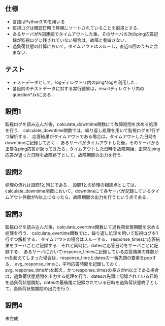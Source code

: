 ## 仕様
- 言語はPython3.10を用いる
- 監視ログは確認日時で昇順にソートされていることを前提とする．
- あるサーバがN回連続でタイムアウトした後，そのサーバの次のping応答記録が監視ログに残されていない場合は，故障と看做さない．
- 過負荷状態の計算において，タイムアウトはスルーし，直近m回のうちに含まない．

## テスト

- テストデータとして，logディレクトリ内のping*.logを利用した．
- 各設問のテストデータに対する実行結果は，resultディレクトリ内のquestion*.txtにある．

## 設問1

監視ログを読み込んだ後，calculate_downtime関数にて故障期間を求める処理を行う．
calculate_downtime関数では，繰り返し処理を用いて監視ログを1行ずつ解析する．
応答結果がタイムアウトである場合は，タイムアウトした日時をdowntimeに記録しておく．
あるサーバがタイムアウトした後，そのサーバから正常なping応答が返ってきたら，タイムアウトした日時を故障開始，正常なping応答が返った日時を故障終了として，故障期間の出力を行う．

## 設問2

処理の流れは設問1と同じである．
設問1との処理の相違点としては，calculate_downtime関数において，downtimeにて各サーバが記録しているタイムアウト件数がN以上になったら，故障期間の出力を行うという点である．

## 設問3

監視ログを読み込んだ後，calculate_overtime関数にて過負荷状態期間を求める処理を行う．
calculate_overtime関数では，繰り返し処理を用いて監視ログを1行ずつ解析する．
タイムアウトの場合はスルーする．
response_timesに応答結果をサーバごとに記録する．それと同時に，datesに応答日時をサーバごとに記録する．
あるサーバにおいてresponse_timesに記録している応答結果の件数がmを超えてしまった場合は，response_timeとdatesの一番先頭の要素をpopする．
avg_response_timeに，平均応答時間を記録しておく．
avg_response_timeがtを超え，かつresponse_timesの長さがm以上である場合は，過負荷状態期間を出力する処理を行う．datesの先頭に記録されている日時を過負荷状態開始，datesの最後尾に記録されている日時を過負荷状態終了として，過負荷状態期間の出力を行う．


## 設問4

未完成
